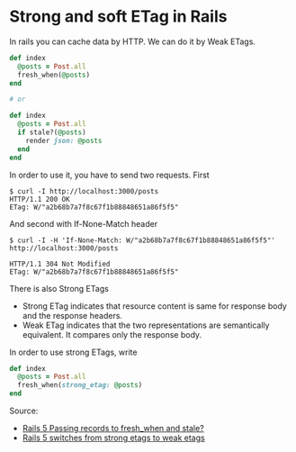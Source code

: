 # Strong and soft ETag in Rails

In rails you can cache data by HTTP. We can do it by Weak ETags.

```ruby
def index
  @posts = Post.all
  fresh_when(@posts)
end

# or

def index
  @posts = Post.all
  if stale?(@posts)
    render json: @posts
  end
end
```

In order to use it, you have to send two requests. First

```
$ curl -I http://localhost:3000/posts
HTTP/1.1 200 OK
ETag: W/"a2b68b7a7f8c67f1b88848651a86f5f5"
```

And second with If-None-Match header

```
$ curl -I -H 'If-None-Match: W/"a2b68b7a7f8c67f1b88848651a86f5f5"' http://localhost:3000/posts

HTTP/1.1 304 Not Modified
ETag: W/"a2b68b7a7f8c67f1b88848651a86f5f5"
```

There is also Strong ETags

- Strong ETag indicates that resource content is same for response body and the response headers.
- Weak ETag indicates that the two representations are semantically equivalent. It compares only the response body.

In order to use strong ETags, write

```ruby
def index
  @posts = Post.all
  fresh_when(strong_etag: @posts)
end
```

Source:

- [Rails 5 Passing records to fresh_when and stale?](https://www.bigbinary.com/blog/rails-5-supports-passing-collection-of-records-to-fresh_when-and-stale)
- [Rails 5 switches from strong etags to weak etags](https://www.bigbinary.com/blog/rails-5-switches-from-strong-etags-to-weak-tags)
